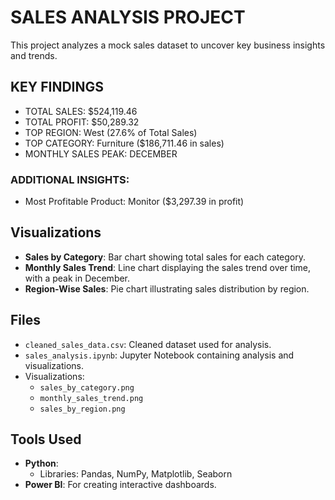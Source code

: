 # SALES ANALYSIS PROJECT
This project analyzes a mock sales dataset to uncover key business insights and trends.

## KEY FINDINGS
- TOTAL SALES:     $524,119.46  
- TOTAL PROFIT:    $50,289.32  
- TOP REGION:  West (27.6% of Total Sales)  
- TOP CATEGORY: Furniture ($186,711.46 in sales)  
- MONTHLY SALES PEAK: DECEMBER

### ADDITIONAL INSIGHTS:
- Most Profitable Product: Monitor ($3,297.39 in profit)  

## Visualizations
- **Sales by Category**: Bar chart showing total sales for each category.  
- **Monthly Sales Trend**: Line chart displaying the sales trend over time, with a peak in December.  
- **Region-Wise Sales**: Pie chart illustrating sales distribution by region.  

## Files
- `cleaned_sales_data.csv`: Cleaned dataset used for analysis.  
- `sales_analysis.ipynb`: Jupyter Notebook containing analysis and visualizations.  
- Visualizations:  
  - `sales_by_category.png`  
  - `monthly_sales_trend.png`  
  - `sales_by_region.png`  

## Tools Used
- **Python**:  
  - Libraries: Pandas, NumPy, Matplotlib, Seaborn  
- **Power BI**: For creating interactive dashboards.  
